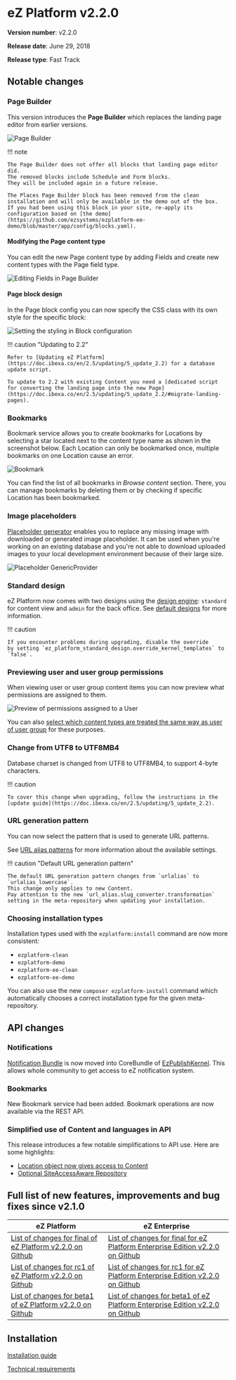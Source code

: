 <!-- vale VariablesVersion = NO -->

# eZ Platform v2.2.0

**Version number**: v2.2.0

**Release date**: June 29, 2018

**Release type**: Fast Track

## Notable changes

### Page Builder

This version introduces the **Page Builder** which replaces the landing page editor from earlier versions.

![Page Builder](2.2_page_builder.png)

!!! note

    The Page Builder does not offer all blocks that landing page editor did.
    The removed blocks include Schedule and Form blocks.
    They will be included again in a future release.

    The Places Page Builder block has been removed from the clean installation and will only be available in the demo out of the box.
    If you had been using this block in your site, re-apply its configuration based on [the demo](https://github.com/ezsystems/ezplatform-ee-demo/blob/master/app/config/blocks.yaml).

#### Modifying the Page content type

You can edit the new Page content type by adding Fields and create new content types with the Page field type.

![Editing Fields in Page Builder](2.2_page_builder_edit_fields.png)

#### Page block design

In the Page block config you can now specify the CSS class with its own style for the specific block:

![Setting the styling in Block configuration](2.2_block_settings_styling.png)

!!! caution "Updating to 2.2"

    Refer to [Updating eZ Platform](https://doc.ibexa.co/en/2.5/updating/5_update_2.2) for a database update script.

    To update to 2.2 with existing Content you need a [dedicated script for converting the landing page into the new Page](https://doc.ibexa.co/en/2.5/updating/5_update_2.2/#migrate-landing-pages).

### Bookmarks

Bookmark service allows you to create bookmarks for Locations by selecting a star located next to the content type name as shown in the screenshot below. Each Location can only be bookmarked once, multiple bookmarks on one Location cause an error.

![Bookmark](bookmark.png)

You can find the list of all bookmarks in *Browse content* section. There, you can manage bookmarks by deleting them or by checking if specific Location has been bookmarked.

### Image placeholders

[Placeholder generator](https://doc.ibexa.co/en/2.5/guide/images/#setting-placeholder-generator) enables you to replace any missing image with downloaded or generated image placeholder. It can be used when you're working on an existing database and you're not able to download uploaded images to your local development environment because of their large size.

![Placeholder GenericProvider](2.2_placeholder_generic_provider.png)

### Standard design

eZ Platform now comes with two designs using the [design engine](https://doc.ibexa.co/en/2.5/guide/design_engine): `standard` for content view and `admin` for the back office.
See [default designs](https://doc.ibexa.co/en/2.5/guide/design_engine/#default-designs) for more information.

!!! caution

    If you encounter problems during upgrading, disable the override
    by setting `ez_platform_standard_design.override_kernel_templates` to `false`.

### Previewing user and user group permissions

When viewing user or user group content items you can now preview what permissions are assigned to them.

![Preview of permissions assigned to a User](2.2_permissions_in_user_view.png)

You can also [select which content types are treated the same way as user of user group](https://doc.ibexa.co/en/2.5/guide/config_repository/#user-identifiers) for these purposes.

### Change from UTF8 to UTF8MB4

Database charset is changed from UTF8 to UTF8MB4, to support 4-byte characters.

!!! caution

    To cover this change when upgrading, follow the instructions in the [update guide](https://doc.ibexa.co/en/2.5/updating/5_update_2.2).

### URL generation pattern

You can now select the pattern that is used to generate URL patterns.

See [URL alias patterns](https://doc.ibexa.co/en/2.5/guide/url_management/#url-alias-patterns) for more information about the available settings.

!!! caution "Default URL generation pattern"

    The default URL generation pattern changes from `urlalias` to `urlalias_lowercase`.
    This change only applies to new Content.
    Pay attention to the new `url_alias.slug_converter.transformation` setting in the meta-repository when updating your installation.

### Choosing installation types

Installation types used with the `ezplatform:install` command are now more consistent:

- `ezplatform-clean`
- `ezplatform-demo`
- `ezplatform-ee-clean`
- `ezplatform-ee-demo`

You can also use the new `composer ezplatform-install` command which automatically chooses a correct installation type for the given meta-repository.

## API changes

### Notifications

[Notification Bundle](https://github.com/ezsystems/ezstudio-notifications) is now moved into CoreBundle of [EzPublishKernel](https://github.com/ezsystems/ezpublish-kernel).  This allows whole community to get access to eZ notification system.

### Bookmarks

New Bookmark service had been added. Bookmark operations are now available via the REST API.

### Simplified use of Content and languages in API

This release introduces a few notable simplifications to API use. Here are some highlights:

- [Location object now gives access to Content](https://doc.ibexa.co/en/2.5/api/public_php_api_browsing/#getting-content-from-a-location)
- [Optional SiteAccessAware Repository](https://doc.ibexa.co/en/2.5/api/public_php_api_browsing/#siteaccess-aware-repository)

## Full list of new features, improvements and bug fixes since v2.1.0

| eZ Platform   | eZ Enterprise  |
|--------------|------------|
| [List of changes for final of eZ Platform v2.2.0 on Github](https://github.com/ezsystems/ezplatform/releases/tag/v2.2.0) | [List of changes for final for eZ Platform Enterprise Edition v2.2.0 on Github](https://github.com/ezsystems/ezplatform-ee/releases/tag/v2.2.0) |
| [List of changes for rc1 of eZ Platform v2.2.0 on Github](https://github.com/ezsystems/ezplatform/releases/tag/v2.2.0-rc1) | [List of changes for rc1 for eZ Platform Enterprise Edition v2.2.0 on Github](https://github.com/ezsystems/ezplatform-ee/releases/tag/v2.2.0-rc1) |
| [List of changes for beta1 of eZ Platform v2.2.0 on Github](https://github.com/ezsystems/ezplatform/releases/tag/v2.2.0-beta1) | [List of changes for beta1 of eZ Platform Enterprise Edition v2.2.0 on Github](https://github.com/ezsystems/ezplatform-ee/releases/tag/v2.2.0-beta1) |

## Installation

[Installation guide](https://doc.ibexa.co/en/2.5/getting_started/install_ez_platform)

[Technical requirements](https://doc.ibexa.co/en/2.5/getting_started/requirements)
